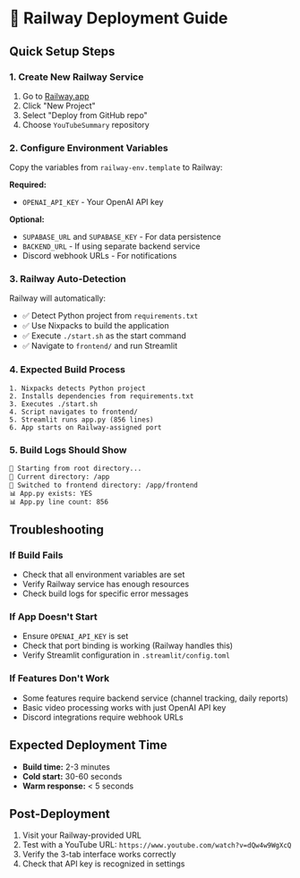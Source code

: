 # 🚀 Railway Deployment Guide

## Quick Setup Steps

### 1. Create New Railway Service
1. Go to [Railway.app](https://railway.app)
2. Click "New Project"
3. Select "Deploy from GitHub repo"
4. Choose `YouTubeSummary` repository

### 2. Configure Environment Variables
Copy the variables from `railway-env.template` to Railway:

**Required:**
- `OPENAI_API_KEY` - Your OpenAI API key

**Optional:**
- `SUPABASE_URL` and `SUPABASE_KEY` - For data persistence
- `BACKEND_URL` - If using separate backend service
- Discord webhook URLs - For notifications

### 3. Railway Auto-Detection
Railway will automatically:
- ✅ Detect Python project from `requirements.txt`
- ✅ Use Nixpacks to build the application
- ✅ Execute `./start.sh` as the start command
- ✅ Navigate to `frontend/` and run Streamlit

### 4. Expected Build Process
```
1. Nixpacks detects Python project
2. Installs dependencies from requirements.txt
3. Executes ./start.sh
4. Script navigates to frontend/
5. Streamlit runs app.py (856 lines)
6. App starts on Railway-assigned port
```

### 5. Build Logs Should Show
```bash
🚀 Starting from root directory...
📂 Current directory: /app
📂 Switched to frontend directory: /app/frontend
📊 App.py exists: YES
📊 App.py line count: 856
```

## Troubleshooting

### If Build Fails
- Check that all environment variables are set
- Verify Railway service has enough resources
- Check build logs for specific error messages

### If App Doesn't Start
- Ensure `OPENAI_API_KEY` is set
- Check that port binding is working (Railway handles this)
- Verify Streamlit configuration in `.streamlit/config.toml`

### If Features Don't Work
- Some features require backend service (channel tracking, daily reports)
- Basic video processing works with just OpenAI API key
- Discord integrations require webhook URLs

## Expected Deployment Time
- **Build time:** 2-3 minutes
- **Cold start:** 30-60 seconds
- **Warm response:** < 5 seconds

## Post-Deployment
1. Visit your Railway-provided URL
2. Test with a YouTube URL: `https://www.youtube.com/watch?v=dQw4w9WgXcQ`
3. Verify the 3-tab interface works correctly
4. Check that API key is recognized in settings
